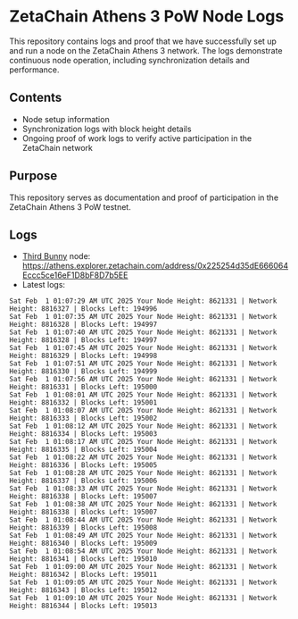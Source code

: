 # ZetaChain Athens 3 PoW Node Logs
This repository contains logs and proof that we have successfully set up and run a node on the ZetaChain Athens 3 network. The logs demonstrate continuous node operation, including synchronization details and performance.

## Contents
- Node setup information
- Synchronization logs with block height details
- Ongoing proof of work logs to verify active participation in the ZetaChain network

## Purpose
This repository serves as documentation and proof of participation in the ZetaChain Athens 3 PoW testnet.

## Logs

- [Third Bunny](https://thirdbunny.xyz/) node: https://athens.explorer.zetachain.com/address/0x225254d35dE666064Eccc5ce16eF1D8bF8D7b5EE
- Latest logs:
```
Sat Feb  1 01:07:29 AM UTC 2025 Your Node Height: 8621331 | Network Height: 8816327 | Blocks Left: 194996
Sat Feb  1 01:07:35 AM UTC 2025 Your Node Height: 8621331 | Network Height: 8816328 | Blocks Left: 194997
Sat Feb  1 01:07:40 AM UTC 2025 Your Node Height: 8621331 | Network Height: 8816328 | Blocks Left: 194997
Sat Feb  1 01:07:45 AM UTC 2025 Your Node Height: 8621331 | Network Height: 8816329 | Blocks Left: 194998
Sat Feb  1 01:07:51 AM UTC 2025 Your Node Height: 8621331 | Network Height: 8816330 | Blocks Left: 194999
Sat Feb  1 01:07:56 AM UTC 2025 Your Node Height: 8621331 | Network Height: 8816331 | Blocks Left: 195000
Sat Feb  1 01:08:01 AM UTC 2025 Your Node Height: 8621331 | Network Height: 8816332 | Blocks Left: 195001
Sat Feb  1 01:08:07 AM UTC 2025 Your Node Height: 8621331 | Network Height: 8816333 | Blocks Left: 195002
Sat Feb  1 01:08:12 AM UTC 2025 Your Node Height: 8621331 | Network Height: 8816334 | Blocks Left: 195003
Sat Feb  1 01:08:17 AM UTC 2025 Your Node Height: 8621331 | Network Height: 8816335 | Blocks Left: 195004
Sat Feb  1 01:08:22 AM UTC 2025 Your Node Height: 8621331 | Network Height: 8816336 | Blocks Left: 195005
Sat Feb  1 01:08:28 AM UTC 2025 Your Node Height: 8621331 | Network Height: 8816337 | Blocks Left: 195006
Sat Feb  1 01:08:33 AM UTC 2025 Your Node Height: 8621331 | Network Height: 8816338 | Blocks Left: 195007
Sat Feb  1 01:08:38 AM UTC 2025 Your Node Height: 8621331 | Network Height: 8816338 | Blocks Left: 195007
Sat Feb  1 01:08:44 AM UTC 2025 Your Node Height: 8621331 | Network Height: 8816339 | Blocks Left: 195008
Sat Feb  1 01:08:49 AM UTC 2025 Your Node Height: 8621331 | Network Height: 8816340 | Blocks Left: 195009
Sat Feb  1 01:08:54 AM UTC 2025 Your Node Height: 8621331 | Network Height: 8816341 | Blocks Left: 195010
Sat Feb  1 01:09:00 AM UTC 2025 Your Node Height: 8621331 | Network Height: 8816342 | Blocks Left: 195011
Sat Feb  1 01:09:05 AM UTC 2025 Your Node Height: 8621331 | Network Height: 8816343 | Blocks Left: 195012
Sat Feb  1 01:09:10 AM UTC 2025 Your Node Height: 8621331 | Network Height: 8816344 | Blocks Left: 195013
```
